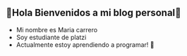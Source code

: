 🚀Hola Bienvenidos a mi blog personal🚀
----------------------
* Mi nombre es Maria carrero
* Soy estudiante de platzi
* Actualmente estoy aprendiendo a programar!
💚